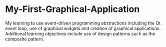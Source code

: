 # My-First-Graphical-Application
My learning to use event-driven programming abstractions including the Qt event loop, use of graphical widgets and creation of graphical applications. Additional learning objectives include use of design patterns such as the composite pattern.
